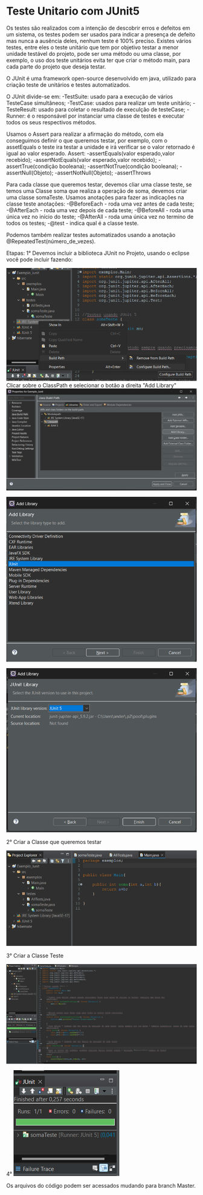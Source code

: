 # Teste Unitario com JUnit5


Os testes são realizados com a intenção de descobrir erros e defeitos em um sistema, os testes podem ser usados para indicar a presença de defeito mas nunca a ausência deles, nenhum teste é 100% preciso.
Existes vários testes, entre eles o teste unitário que tem por objetivo testar a menor unidade testável do projeto, pode ser uma método ou uma classe, por exemplo, o uso dos teste unitários evita ter que criar o método main, para cada parte do projeto que deseja testar.

O JUnit é uma framework open-source desenvolvido em java, utilizado para criação teste de unitários e testes automatizados.

O JUnit divide-se em:
        -TestSuite: usado para a execução de vários TesteCase simultâneos;
        -TestCase: usados para realizar um teste unitário;
        -TesteResult: usado para coletar o resultado de execulção de testeCase;
        -Runner: é o responsável por instanciar uma classe de testes e executar todos os seus respectivos métodos.

Usamos o Assert para realizar a afirmação do método, com ela conseguimos definir o que queremos testar, por exemplo, com o assetEquals o teste ira testar a unidade e irá verificar se o valor retornado é igual ao valor esperado.
Assert:
    -assertEquals(valor esperado,valor recebido);
    -assertNotEquals(valor esperado,valor recebido);
    -assertTrue(condição booleana);
    -assertNotTrue(condição booleana);
    -assertNull(Objeto);
    -assertNotNull(Objeto);
    -assertThrows

Para cada classe que queremos testar, devemos cliar uma classe teste, se temos uma Classe soma que realiza a operação de soma, devemos criar uma classe somaTeste.
Usamos anotações para fazer as indicações na classe teste
     anotações:
         -@BeforeEach  -  roda uma vez antes de cada teste;
         -@AfterEach   -  roda uma vez depois de cada teste;
         -@BeforeAll   - roda uma única vez no início do teste;
         -@AfterAll    - roda uma única vez no termino de todos os testes;
         -@test        - indica qual é a classe teste.

Podemos também realizar testes automatizados usando a anotação @RepeatedTest(número_de_vezes).

Etapas:
1° Devemos incluir a biblioteca JUnit no Projeto, usando o eclipse você pode incluir fazendo:

![Alt text](image.png)
        Clicar sobre o ClassPath e selecionar o botão a direita "Add Library"
![Alt text](image-1.png)

![Alt text](image-2.png)

![Alt text](image-3.png)

2° Criar a Classe que queremos testar
     
![Alt text](image-4.png)

3° Criar a Classe Teste
     
![Alt text](image-5.png)

4° ![Alt text](image-6.png)

Os arquivos do código podem ser acessados mudando para branch Master.
